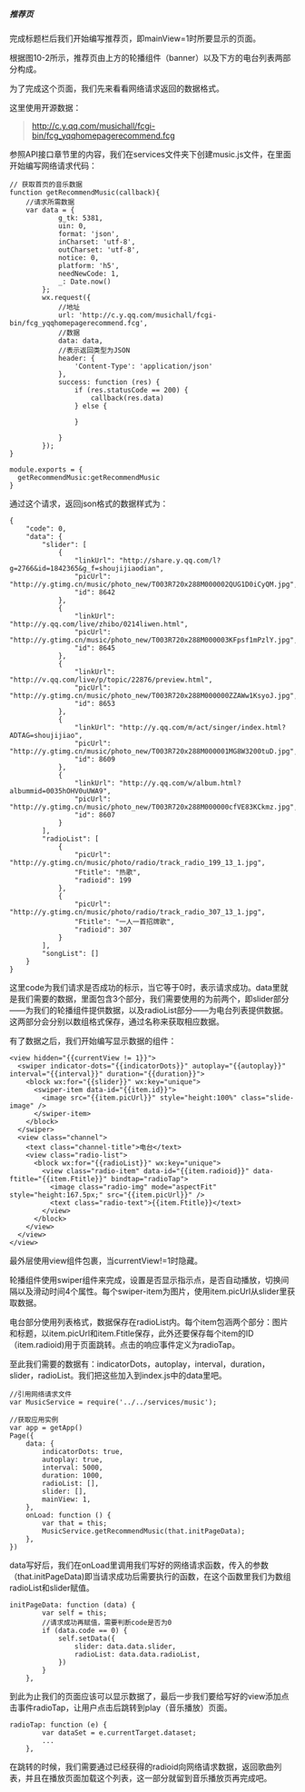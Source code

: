 ##### 推荐页

完成标题栏后我们开始编写推荐页，即mainView=1时所要显示的页面。

根据图10-2所示，推荐页由上方的轮播组件（banner）以及下方的电台列表两部分构成。

为了完成这个页面，我们先来看看网络请求返回的数据格式。

这里使用开源数据：

>http://c.y.qq.com/musichall/fcgi-bin/fcg_yqqhomepagerecommend.fcg

参照API接口章节里的内容，我们在services文件夹下创建music.js文件，在里面开始编写网络请求代码：

```
// 获取首页的音乐数据
function getRecommendMusic(callback){
    //请求所需数据
    var data = {
            g_tk: 5381,
            uin: 0,
            format: 'json',
            inCharset: 'utf-8',
            outCharset: 'utf-8',
            notice: 0,
            platform: 'h5',
            needNewCode: 1,
            _: Date.now()
        };
        wx.request({
            //地址
            url: 'http://c.y.qq.com/musichall/fcgi-bin/fcg_yqqhomepagerecommend.fcg',
            //数据
            data: data,
            //表示返回类型为JSON
            header: {
                'Content-Type': 'application/json'
            },
            success: function (res) {
                if (res.statusCode == 200) {
                    callback(res.data)
                } else {

                }

            }
        });
}

module.exports = {
  getRecommendMusic:getRecommendMusic
}
```

通过这个请求，返回json格式的数据样式为：

```
{
    "code": 0,
    "data": {
        "slider": [
            {
                "linkUrl": "http://share.y.qq.com/l?g=2766&id=1842365&g_f=shoujijiaodian",
                "picUrl": "http://y.gtimg.cn/music/photo_new/T003R720x288M000002QUG1D0iCyQM.jpg",
                "id": 8642
            },
            {
                "linkUrl": "http://y.qq.com/live/zhibo/0214liwen.html",
                "picUrl": "http://y.gtimg.cn/music/photo_new/T003R720x288M000003KFpsf1mPzlY.jpg",
                "id": 8645
            },
            {
                "linkUrl": "http://v.qq.com/live/p/topic/22876/preview.html",
                "picUrl": "http://y.gtimg.cn/music/photo_new/T003R720x288M000000ZZAWw1KsyoJ.jpg",
                "id": 8653
            },
            {
                "linkUrl": "http://y.qq.com/m/act/singer/index.html?ADTAG=shoujijiao",
                "picUrl": "http://y.gtimg.cn/music/photo_new/T003R720x288M000001MG8W3200tuD.jpg",
                "id": 8609
            },
            {
                "linkUrl": "http://y.qq.com/w/album.html?albummid=0035hOHV0uUWA9",
                "picUrl": "http://y.gtimg.cn/music/photo_new/T003R720x288M000000cfVE83KCkmz.jpg",
                "id": 8607
            }
        ],
        "radioList": [
            {
                "picUrl": "http://y.gtimg.cn/music/photo/radio/track_radio_199_13_1.jpg",
                "Ftitle": "热歌",
                "radioid": 199
            },
            {
                "picUrl": "http://y.gtimg.cn/music/photo/radio/track_radio_307_13_1.jpg",
                "Ftitle": "一人一首招牌歌",
                "radioid": 307
            }
        ],
        "songList": []
    }
}
```
这里code为我们请求是否成功的标示，当它等于0时，表示请求成功。data里就是我们需要的数据，里面包含3个部分，我们需要使用的为前两个，即slider部分——为我们的轮播组件提供数据，以及radioList部分——为电台列表提供数据。
这两部分会分别以数组格式保存，通过名称来获取相应数据。

有了数据之后，我们开始编写显示数据的组件：

```
<view hidden="{{currentView != 1}}">
  <swiper indicator-dots="{{indicatorDots}}" autoplay="{{autoplay}}" interval="{{interval}}" duration="{{duration}}">
    <block wx:for="{{slider}}" wx:key="unique">
      <swiper-item data-id="{{item.id}}">
        <image src="{{item.picUrl}}" style="height:100%" class="slide-image" />
      </swiper-item>
    </block>
  </swiper>
  <view class="channel">
    <text class="channel-title">电台</text>
    <view class="radio-list">
      <block wx:for="{{radioList}}" wx:key="unique">
        <view class="radio-item" data-id="{{item.radioid}}" data-ftitle="{{item.Ftitle}}" bindtap="radioTap">
          <image class="radio-img" mode="aspectFit" style="height:167.5px;" src="{{item.picUrl}}" />
          <text class="radio-text">{{item.Ftitle}}</text>
        </view>
      </block>
    </view>
  </view>
</view>
```

最外层使用view组件包裹，当currentView!=1时隐藏。

轮播组件使用swiper组件来完成，设置是否显示指示点，是否自动播放，切换间隔以及滑动时间4个属性。每个swiper-item为图片，使用item.picUrl从slider里获取数据。

电台部分使用列表格式，数据保存在radioList内。每个item包涵两个部分：图片和标题，以item.picUrl和item.Ftitle保存，此外还要保存每个item的ID（item.radioid)用于页面跳转。点击的响应事件定义为radioTap。

至此我们需要的数据有：indicatorDots，autoplay，interval，duration，slider，radioList。我们把这些加入到index.js中的data里吧。
```
//引用网络请求文件
var MusicService = require('../../services/music');

//获取应用实例
var app = getApp()
Page({
    data: {
        indicatorDots: true,
        autoplay: true,
        interval: 5000,
        duration: 1000,
        radioList: [],
        slider: [],
        mainView: 1,
    },
    onLoad: function () {
        var that = this;
        MusicService.getRecommendMusic(that.initPageData);
    },
})
```
data写好后，我们在onLoad里调用我们写好的网络请求函数，传入的参数（that.initPageData)即当请求成功后需要执行的函数，在这个函数里我们为数组radioList和slider赋值。

```
initPageData: function (data) {
        var self = this;
        //请求成功再赋值，需要判断code是否为0
        if (data.code == 0) {
            self.setData({
                slider: data.data.slider,
                radioList: data.data.radioList,
            })
        }
    },
```
到此为止我们的页面应该可以显示数据了，最后一步我们要给写好的view添加点击事件radioTap，让用户点击后跳转到play（音乐播放）页面。

```
radioTap: function (e) {
        var dataSet = e.currentTarget.dataset;
        ...
    },
```

在跳转的时候，我们需要通过已经获得的radioid向网络请求数据，返回歌曲列表，并且在播放页面加载这个列表，这一部分就留到音乐播放页再完成吧。

